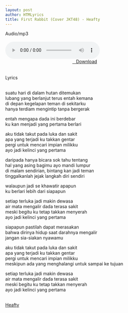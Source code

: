 ```yaml
---
layout: post
author: HTMLyrics
title: First Rabbit (Cover JKT48) - Heafty
---
```


<div class="htl">Audio/mp3</div><br />

<audio class='js-player' style="--plyr-color-main: #212121;" controls>
<source src="https://drive.google.com/uc?authuser=0&id=1PC3r9IIwdzqqDT7b_qWxkmujb_JjHEFy&export=download" type="audio/mp3">
</audio><br />

<center>
<a href="/download/firstrabbit-coverjkt48-heafty" class="hbt"><i class="fa fa-chevron-down" aria-hidden="true"></i>&nbsp; &nbsp;Download</a>
</center><br />
<br />

<div class="htl">Lyrics</div><br />

suatu hari di dalam hutan ditemukan<br />
lubang yang berlanjut terus entah kemana<br />
di depan kegelapan teman di sekitarku<br />
hanya terdiam mengintip tanpa bergerak<br />

entah mengapa dada ini berdebar<br />
ku kan menjadi yang pertama berlari<br />

aku tidak takut pada luka dan sakit<br />
apa yang terjadi ku takkan gentar<br />
pergi untuk mencari impian milikku<br />
ayo jadi kelinci yang pertama<br />

daripada hanya bicara sok tahu tentang<br />
hal yang asing bagimu ayo mandi lumpur<br />
di malam sendirian, bintang kan jadi teman<br />
tinggalkanlah jejak langkah diri sendiri<br />

walaupun jadi se khawatir apapun<br />
ku berlari lebih dari siapapun<br />

setiap terluka jadi makin dewasa<br />
air mata mengalir dada terasa sakit<br />
meski begitu ku tetap takkan menyerah<br />
ayo jadi kelinci yang pertama<br />

siapapun pastilah dapat merasakan<br />
bahwa dirinya hidup saat darahnya mengalir<br />
jangan sia-siakan nyawamu<br />

aku tidak takut pada luka dan sakit<br />
apa yang terjadi ku takkan gentar<br />
pergi untuk mencari impian milikku<br />
meskipun ada yang menghalangi untuk sampai ke tujuan<br />

setiap terluka jadi makin dewasa<br />
air mata mengalir dada terasa sakit<br />
meski begitu ku tetap takkan menyerah<br />
ayo jadi kelinci yang pertama<br />
<br />

<i class="fa fa-hashtag" aria-hidden="true"></i>
<a href="/artist/heafty">Heafty</a>
